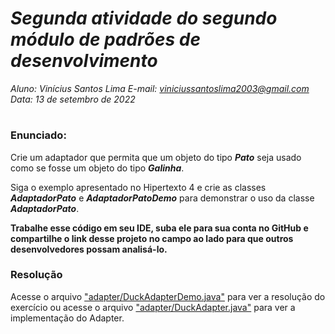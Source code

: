 # ***Segunda atividade do segundo módulo de padrões de desenvolvimento***
_Aluno: Vinícius Santos Lima  E-mail: viniciussantoslima2003@gmail.com<br>Data: 13 de setembro de 2022_
#  

### Enunciado: 
Crie um adaptador que permita que um objeto do tipo ***Pato*** seja usado como se fosse um objeto do tipo ***Galinha***.

Siga o exemplo apresentado no Hipertexto 4 e crie as classes ***AdaptadorPato*** e ***AdaptadorPatoDemo*** para demonstrar o uso da classe ***AdaptadorPato***.

**Trabalhe esse código em seu IDE, suba ele para sua conta no GitHub e compartilhe o link desse projeto no campo ao lado para que outros desenvolvedores possam analisá-lo.**

<h3>Resolução</h3>
Acesse o arquivo <a href="https://github.com/p4tit0/Atividades-Softex-Recife-/blob/main/Padrões%20de%20projetos/Modulo%2002/Atividade%2002/adapter/DuckAdapterDemo.java">"adapter/DuckAdapterDemo.java"</a> para ver a resolução do exercício ou acesse o arquivo <a href="https://github.com/p4tit0/Atividades-Softex-Recife-/blob/main/Padrões%20de%20projetos/Modulo%2002/Atividade%2002/adapter/DuckAdapter.java">"adapter/DuckAdapter.java"</a> para ver a implementação do Adapter.<br>
